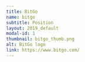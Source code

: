 ```yaml
---
title: BitGo
name: bitgo
subtitle: Position
layout: 2019_default
modal-id: 1
thumbnail: bitgo_thumb.png
alt: BitGo logo
link: https://www.bitgo.com/
---
```

